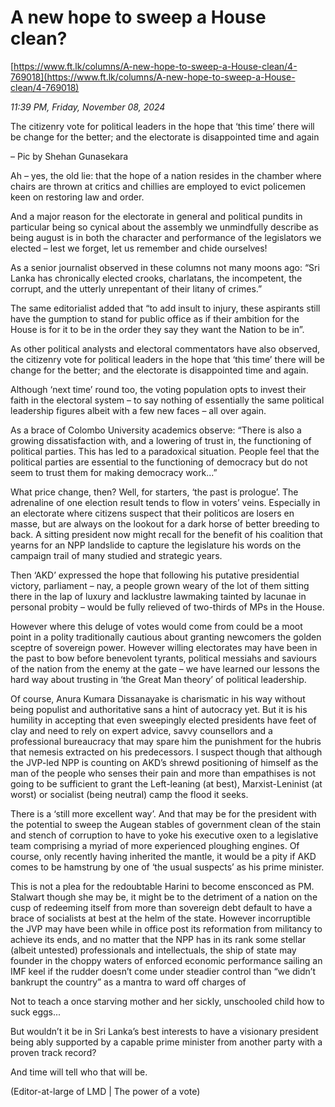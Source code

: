 # A new hope to sweep a House clean?

[https://www.ft.lk/columns/A-new-hope-to-sweep-a-House-clean/4-769018](https://www.ft.lk/columns/A-new-hope-to-sweep-a-House-clean/4-769018)

*11:39 PM, Friday, November 08, 2024*

The citizenry vote for political leaders in the hope that ‘this time’ there will be change for the better; and the electorate is disappointed time and again

– Pic by Shehan Gunasekara

Ah – yes, the old lie: that the hope of a nation resides in the chamber where chairs are thrown at critics and chillies are employed to evict policemen keen on restoring law and order.

And a major reason for the electorate in general and political pundits in particular being so cynical about the assembly we unmindfully describe as being august is in both the character and performance of the legislators we elected – lest we forget, let us remember and chide ourselves!

As a senior journalist observed in these columns not many moons ago: “Sri Lanka has chronically elected crooks, charlatans, the incompetent, the corrupt, and the utterly unrepentant of their litany of crimes.”

The same editorialist added that “to add insult to injury, these aspirants still have the gumption to stand for public office as if their ambition for the House is for it to be in the order they say they want the Nation to be in”.

As other political analysts and electoral commentators have also observed, the citizenry vote for political leaders in the hope that ‘this time’ there will be change for the better; and the electorate is disappointed time and again.

Although ‘next time’ round too, the voting population opts to invest their faith in the electoral system – to say nothing of essentially the same political leadership figures albeit with a few new faces – all over again.

As a brace of Colombo University academics observe: “There is also a growing dissatisfaction with, and a lowering of trust in, the functioning of political parties. This has led to a paradoxical situation. People feel that the political parties are essential to the functioning of democracy but do not seem to trust them for making democracy work...”

What price change, then? Well, for starters, ‘the past is prologue’. The adrenaline of one election result tends to flow in voters’ veins. Especially in an electorate where citizens suspect that their politicos are losers en masse, but are always on the lookout for a dark horse of better breeding to back. A sitting president now might recall for the benefit of his coalition that yearns for an NPP landslide to capture the legislature his words on the campaign trail of many studied and strategic years.

Then ‘AKD’ expressed the hope that following his putative presidential victory, parliament – nay, a people grown weary of the lot of them sitting there in the lap of luxury and lacklustre lawmaking tainted by lacunae in personal probity – would be fully relieved of two-thirds of MPs in the House.

However where this deluge of votes would come from could be a moot point in a polity traditionally cautious about granting newcomers the golden sceptre of sovereign power. However willing electorates may have been in the past to bow before benevolent tyrants, political messiahs and saviours of the nation from the enemy at the gate – we have learned our lessons the hard way about trusting in ‘the Great Man theory’ of political leadership.

Of course, Anura Kumara Dissanayake is charismatic in his way without being populist and authoritative sans a hint of autocracy yet. But it is his humility in accepting that even sweepingly elected presidents have feet of clay and need to rely on expert advice, savvy counsellors and a professional bureaucracy that may spare him the punishment for the hubris that nemesis extracted on his predecessors. I suspect though that although the JVP-led NPP is counting on AKD’s shrewd positioning of himself as the man of the people who senses their pain and more than empathises is not going to be sufficient to grant the Left-leaning (at best), Marxist-Leninist (at worst) or socialist (being neutral) camp the flood it seeks.

There is a ‘still more excellent way’. And that may be for the president with the potential to sweep the Augean stables of government clean of the stain and stench of corruption to have to yoke his executive oxen to a legislative team comprising a myriad of more experienced ploughing engines. Of course, only recently having inherited the mantle, it would be a pity if AKD comes to be hamstrung by one of ‘the usual suspects’ as his prime minister.

This is not a plea for the redoubtable Harini to become ensconced as PM. Stalwart though she may be, it might be to the detriment of a nation on the cusp of redeeming itself from more than sovereign debt default to have a brace of socialists at best at the helm of the state. However incorruptible the JVP may have been while in office post its reformation from militancy to achieve its ends, and no matter that the NPP has in its rank some stellar (albeit untested) professionals and intellectuals, the ship of state may founder in the choppy waters of enforced economic performance sailing an IMF keel if the rudder doesn’t come under steadier control than “we didn’t bankrupt the country” as a mantra to ward off charges of

Not to teach a once starving mother and her sickly, unschooled child how to suck eggs...

But wouldn’t it be in Sri Lanka’s best interests to have a visionary president being ably supported by a capable prime minister from another party with a proven track record?

And time will tell who that will be.

(Editor-at-large of LMD | The power of a vote)

